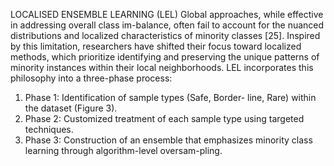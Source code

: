 LOCALISED ENSEMBLE LEARNING (LEL) 
Global approaches, while effective in addressing overall class im-balance, often fail to account for the nuanced distributions and localized characteristics of minority classes [25]. Inspired
by this limitation, researchers have shifted their focus toward localized methods, which prioritize identifying and preserving the unique patterns of minority instances within their local
neighborhoods. LEL incorporates this philosophy into a three-phase process:
1) Phase 1: Identification of sample types (Safe, Border- line, Rare) within the dataset (Figure 3).
2) Phase 2: Customized treatment of each sample type using targeted techniques.
3) Phase 3: Construction of an ensemble that emphasizes minority class learning through algorithm-level oversam-pling.
